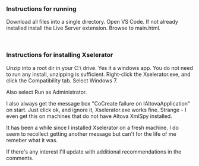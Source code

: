<h3>Instructions for running</h3>
<p>
Download all files into a single directory. Open VS Code. 
If not already installed install the Live Server extension.
Browse to main.html.
</p>
<br />


<h3>Instructions for installing Xselerator</h3>
<p>
Unzip into a root dir in your C:\ drive. Yes it a windows app. You do not need to run any install, unzipping is sufficient.
Right-click the Xselerator.exe, and click the Compatibility tab. Select Windows 7.
</p>

Also select Run as Administrator.

I also always get the message box "CoCreate failure on IAltovaApplication" on start. Just click ok, and ignore it, Xselerator.exe works fine. 
Strange - I even get this on machines that do not have Altova XmlSpy installed.

It has been a while since I installed Xselerator on a fresh machine. 
I do seem to recollect getting another message but can't for the life of me remeber what it was.

If there's any interest I'll update with additional recommendations in the comments.

